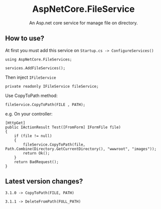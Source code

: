 <div align="center">
    <h1>AspNetCore.FileService</h1>
    <p>An Asp.net core service for manage file on directory.</p>
</div>

## How to use?
At first you must add this service on `Startup.cs -> ConfigureServices()`
```
using AspNetCore.FileServices;
```
```
services.AddFileServices();
```

Then inject `IFileService`
```
private readonly IFileService fileService;
```
Use CopyToPath method:
```
fileService.CopyToPath(FILE , PATH);
```

e.g. On your controller:
```
[HttpGet]
public IActionResult Test([FromForm] IFormFile file)
{
    if (file != null)
    {
        fileService.CopyToPath(file, Path.Combine(Directory.GetCurrentDirectory(), "wwwroot", "images"));
        return Ok();
    }
    return BadRequest();
}
```
## Latest version changes?
```
3.1.0 -> CopyToPath(FILE, PATH)
```
```
3.1.1 -> DeleteFromPath(FULL_PATH)
```
